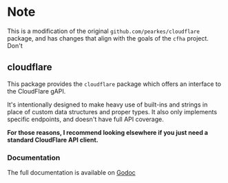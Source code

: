 # Note
This is a modification of the original `github.com/pearkes/cloudflare` package, and has changes
that align with the goals of the `cfha` project. Don't

## cloudflare

This package provides the `cloudflare` package which offers
an interface to the CloudFlare gAPI.

It's intentionally designed to make heavy use of built-ins and strings
in place of custom data structures and proper types. It also only implements
specific endpoints, and doesn't have full API coverage.

**For those reasons, I recommend looking elsewhere if you just need
a standard CloudFlare API client.**

### Documentation

The full documentation is available on [Godoc](http://godoc.org/github.com/pearkes/cloudflare)
